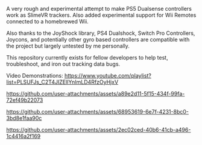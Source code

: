 A very rough and experimental attempt to make PS5 Dualsense controllers work as SlimeVR trackers.
Also added experimental support for Wii Remotes connected to a homebrewed Wii.

Also thanks to the JoyShock library, PS4 Dualshock, Switch Pro Controllers, Joycons, and potentially other gyro based controllers are compatible with the project but largely untested by me personally.

This repository currently exists for fellow developers to help test, troubleshoot, and iron out tracking data bugs.

Video Demonstrations:
https://www.youtube.com/playlist?list=PLSUFJs_C2T4JIZElIYnImLD4RfzOyHjxV

https://github.com/user-attachments/assets/a89e2d11-5f15-434f-99fa-72ef49b22073

https://github.com/user-attachments/assets/68953619-6e7f-4231-8bc0-3bd8e1faa90c

https://github.com/user-attachments/assets/2ec02ced-40b6-41cb-a496-1c4416a2f169

